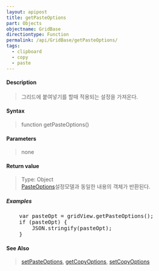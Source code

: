 ```yaml
---
layout: apipost
title: getPasteOptions
part: Objects
objectname: GridBase
directiontype: Function
permalink: /api/GridBase/getPasteOptions/
tags:
  - clipboard
  - copy
  - paste
---
```



#### Description

> 그리드에 붙여넣기를 할때 적용되는 설정을 가져온다.  

#### Syntax

> function getPasteOptions()  

#### Parameters

> none  

#### Return value

> Type: Object  
> [PasteOptions](/api/types/PasteOptions/)설정모델과 동일한 내용의 객체가 반환된다.  

##### Examples 

<pre class="prettyprint">
    var pasteOpt = gridView.getPasteOptions();
    if (pasteOpt) {
        JSON.stringify(pasteOpt);
    }
</pre>

#### See Also
> [setPasteOptions](/api/GridBase/setPasteOptions), [getCopyOptions](/api/GridBase/getCopyOptions), [setCopyOptions](/api/GridBase/setCopyOptions)